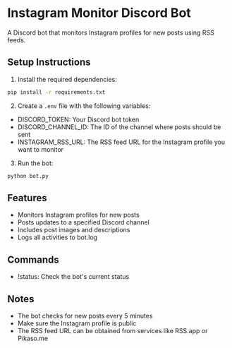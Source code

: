 # Instagram Monitor Discord Bot

A Discord bot that monitors Instagram profiles for new posts using RSS feeds.

## Setup Instructions

1. Install the required dependencies:
```bash
pip install -r requirements.txt
```

2. Create a `.env` file with the following variables:
- DISCORD_TOKEN: Your Discord bot token
- DISCORD_CHANNEL_ID: The ID of the channel where posts should be sent
- INSTAGRAM_RSS_URL: The RSS feed URL for the Instagram profile you want to monitor

3. Run the bot:
```bash
python bot.py
```

## Features
- Monitors Instagram profiles for new posts
- Posts updates to a specified Discord channel
- Includes post images and descriptions
- Logs all activities to bot.log

## Commands
- !status: Check the bot's current status

## Notes
- The bot checks for new posts every 5 minutes
- Make sure the Instagram profile is public
- The RSS feed URL can be obtained from services like RSS.app or Pikaso.me